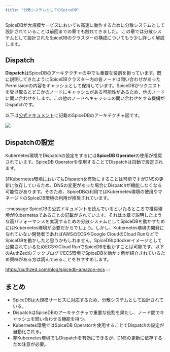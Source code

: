 ```yaml
---
title: "分散システムとしてのSpiceDB"
---
```


SpiceDBが大規模サービスにおいても高速に動作するために分散システムとして設計されていることは前回までの章でも触れてきました。
この章では分散システムとして設計されたSpiceDBのクラスターの構成についてもう少し詳しく解説します。

## Dispatch

**Dispatch**はSpiceDBのアーキテクチャの中でも重要な役割を担っています。既に説明してきたようにSpiceDBクラスター内の各ノードは問い合わせがあったPermissionの内容をキャッシュとして保持しています。SpiceDBがリクエストを受け取るとどこかのノードにキャッシュがある可能性があるため、他のノードに問い合わせをします。この他のノードへキャッシュの問い合わせをする機構がDispatchです。

以下は[公式ドキュメント](https://authzed.com/docs/spicedb/concepts/dispatch#architecture-diagram)に記載のSpiceDBのアーキテクチャ図です。

![](https://storage.googleapis.com/zenn-user-upload/b38effa3d248-20250530.png)

## Dispatchの設定

Kubernetes環境でDispatchの設定をするには**SpiceDB Operator**の使用が推奨されています。SpiceDB Operatorを使用することでDispatchは自動で設定されます。

非Kubernetes環境においてもDispatchを有効にすることは可能ですがDNSの更新に依存しているため、DNSの変更があった場合にDispatchが機能しなくなる可能性があります。そのため、SpiceDBの利用ではKubernetes環境の使用やマネージドのSpiceDB環境の利用が推奨されています。

:::message
SpiceDBの公式ドキュメントを読んでいるといたるところで推奨環境がKubernetesであることの記載がされています。それは本章で説明したような高パフォーマンスを実現するための分散システムとしてSpiceDBを動かすためにはKubernetes環境が必要だからでしょう。しかし、Kubernetes環境の開発になれていない開発者であればAWSのECSやGoogle CloudのCloud RunなどでSpiceDBを動かしたと思うかもしれません。SpiceDBはdockerイメージとして公開されているためECSやCloud RunでSpiceDBを動かすことは可能です。以下のAuthZedのテックブログでECS環境でSpiceDBを動かす例が紹介されているため興味がある方は読んでみることをおすすめします。

https://authzed.com/blog/spicedb-amazon-ecs
:::

## まとめ

- SpiceDBは大規模サービスに対応するため、分散システムとして設計されている。
- DispatchはSpiceDBのアーキテクチャで重要な役割を果たし、ノード間でキャッシュを問い合わせる機能を持つ。
- Kubernetes環境ではSpiceDB Operatorを使用することでDispatchの設定が自動化される。
- 非Kubernetes環境でもDispatchを有効にできるが、DNSの更新に依存するため注意が必要。
